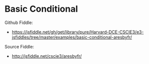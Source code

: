# Basic Conditional

Github Fiddle:
- https://jsfiddle.net/gh/get/library/pure/Harvard-DCE-CSCIE3/e3-jsfiddles/tree/master/examples/basic-conditional-aresbyfr/

Source Fiddle:
- http://jsfiddle.net/cscie3/aresbyfr/

